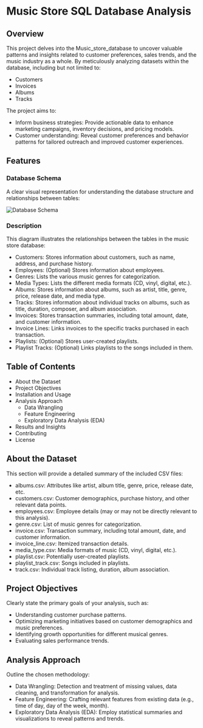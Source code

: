 # Music Store SQL Database Analysis

## Overview

This project delves into the Music_store_database to uncover valuable patterns and insights related to customer preferences, sales trends, and the music industry as a whole. By meticulously analyzing datasets within the database, including but not limited to:

- Customers
- Invoices
- Albums
- Tracks

The project aims to:

- Inform business strategies: Provide actionable data to enhance marketing campaigns, inventory decisions, and pricing models.
- Customer understanding: Reveal customer preferences and behavior patterns for tailored outreach and improved customer experiences.

## Features

### Database Schema

A clear visual representation for understanding the database structure and relationships between tables:

![Database Schema](link/to/database/schema)

### Description

This diagram illustrates the relationships between the tables in the music store database:

- Customers: Stores information about customers, such as name, address, and purchase history.
- Employees: (Optional) Stores information about employees.
- Genres: Lists the various music genres for categorization.
- Media Types: Lists the different media formats (CD, vinyl, digital, etc.).
- Albums: Stores information about albums, such as artist, title, genre, price, release date, and media type.
- Tracks: Stores information about individual tracks on albums, such as title, duration, composer, and album association.
- Invoices: Stores transaction summaries, including total amount, date, and customer information.
- Invoice Lines: Links invoices to the specific tracks purchased in each transaction.
- Playlists: (Optional) Stores user-created playlists.
- Playlist Tracks: (Optional) Links playlists to the songs included in them.

## Table of Contents

- About the Dataset
- Project Objectives
- Installation and Usage
- Analysis Approach
  - Data Wrangling
  - Feature Engineering
  - Exploratory Data Analysis (EDA)
- Results and Insights
- Contributing
- License

## About the Dataset

This section will provide a detailed summary of the included CSV files:

- albums.csv: Attributes like artist, album title, genre, price, release date, etc.
- customers.csv: Customer demographics, purchase history, and other relevant data points.
- employees.csv: Employee details (may or may not be directly relevant to this analysis).
- genre.csv: List of music genres for categorization.
- invoice.csv: Transaction summary, including total amount, date, and customer information.
- invoice_line.csv: Itemized transaction details.
- media_type.csv: Media formats of music (CD, vinyl, digital, etc.).
- playlist.csv: Potentially user-created playlists.
- playlist_track.csv: Songs included in playlists.
- track.csv: Individual track listing, duration, album association.

## Project Objectives

Clearly state the primary goals of your analysis, such as:

- Understanding customer purchase patterns.
- Optimizing marketing initiatives based on customer demographics and music preferences.
- Identifying growth opportunities for different musical genres.
- Evaluating sales performance trends.

## Analysis Approach

Outline the chosen methodology:

- Data Wrangling: Detection and treatment of missing values, data cleaning, and transformation for analysis.
- Feature Engineering: Crafting relevant features from existing data (e.g., time of day, day of the week, month).
- Exploratory Data Analysis (EDA): Employ statistical summaries and visualizations to reveal patterns and trends.
